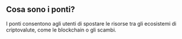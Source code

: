 ## Cosa sono i ponti?

I ponti consentono agli utenti di spostare le risorse tra gli ecosistemi di criptovalute, come le blockchain o gli scambi.